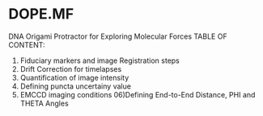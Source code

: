 # DOPE.MF
DNA Origami Protractor for Exploring Molecular Forces
TABLE OF CONTENT: 
01) Fiduciary markers and image Registration steps
02) Drift Correction for timelapses
03) Quantification of image intensity
04) Defining puncta uncertainy value
05) EMCCD imaging conditions
06)Defining End-to-End Distance, PHI and THETA Angles
